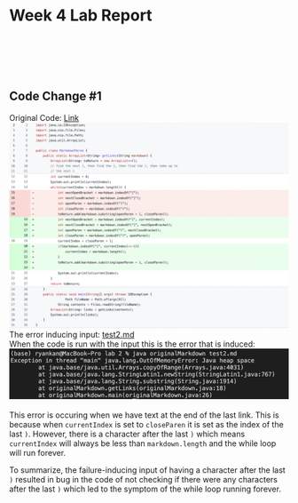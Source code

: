 # Week 4 Lab Report
<br>
<br>
<br>
<br>

## Code Change #1
Original Code: [Link](https://github.com/ucsd-cse15l-w22/markdown-parse/blob/main/MarkdownParse.java)
![Image](c3.png)
The error inducing input: [test2.md](https://raw.githubusercontent.com/rkanGH/cse15l-lab-reports/main/lab%202/test2.md)
<br>
When the code is run with the input this is the error that is induced:
![Image](c4.png)
<br>
<br>
This error is occuring when we have text at the end of the last link. This is because when `currentIndex` is set to `closeParen` it is set as the index of the last `)`. However, there is a character after the last `)` which means `currentIndex` will always be less than `markdown.length` and the while loop will run forever. 
<br>

To summarize, the failure-inducing input of having a character after the last `)` resulted in bug in the code of not checking if there were any characters after the last `)` which led to the symptom of the while loop running forever.

